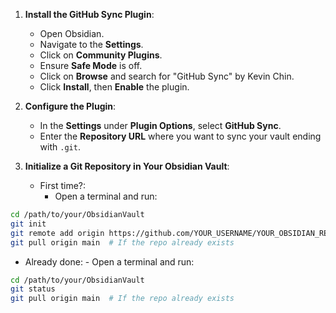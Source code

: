 
1. **Install the GitHub Sync Plugin**:
   - Open Obsidian.
   - Navigate to the **Settings**.
   - Click on **Community Plugins**.
   - Ensure **Safe Mode** is off.
   - Click on **Browse** and search for "GitHub Sync" by Kevin Chin.
   - Click **Install**, then **Enable** the plugin.

2. **Configure the Plugin**:
   - In the **Settings** under **Plugin Options**, select **GitHub Sync**.
   - Enter the **Repository URL** where you want to sync your vault ending with `.git`.

3. **Initialize a Git Repository in Your Obsidian Vault**:
   - First time?:
     - Open a terminal and run:
  ```bash
  cd /path/to/your/ObsidianVault
  git init
  git remote add origin https://github.com/YOUR_USERNAME/YOUR_OBSIDIAN_REPO.git
  git pull origin main  # If the repo already exists
  ```

   - Already done:
	- Open a terminal and run:
  ```bash
  cd /path/to/your/ObsidianVault
  git status
  git pull origin main  # If the repo already exists
  ```